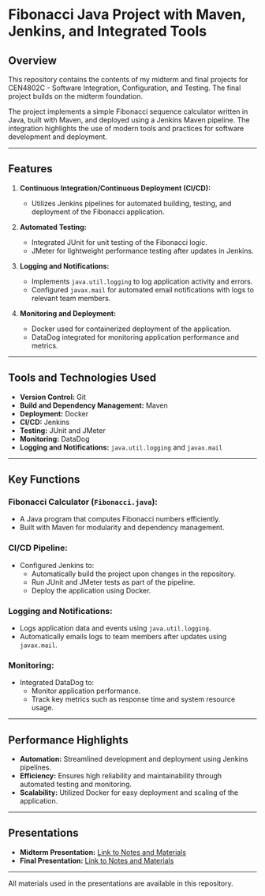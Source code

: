 # Fibonacci Java Project with Maven, Jenkins, and Integrated Tools

## Overview
This repository contains the contents of my midterm and final projects for CEN4802C - Software Integration, Configuration, and Testing. The final project builds on the midterm foundation.

The project implements a simple Fibonacci sequence calculator written in Java, built with Maven, and deployed using a Jenkins Maven pipeline. The integration highlights the use of modern tools and practices for software development and deployment.

---

## Features
1. **Continuous Integration/Continuous Deployment (CI/CD):**
   - Utilizes Jenkins pipelines for automated building, testing, and deployment of the Fibonacci application.

2. **Automated Testing:**
   - Integrated JUnit for unit testing of the Fibonacci logic.
   - JMeter for lightweight performance testing after updates in Jenkins.

3. **Logging and Notifications:**
   - Implements `java.util.logging` to log application activity and errors.
   - Configured `javax.mail` for automated email notifications with logs to relevant team members.

4. **Monitoring and Deployment:**
   - Docker used for containerized deployment of the application.
   - DataDog integrated for monitoring application performance and metrics.

---

## Tools and Technologies Used
- **Version Control:** Git
- **Build and Dependency Management:** Maven
- **Deployment:** Docker
- **CI/CD:** Jenkins
- **Testing:** JUnit and JMeter
- **Monitoring:** DataDog
- **Logging and Notifications:** `java.util.logging` and `javax.mail`

---

## Key Functions

### Fibonacci Calculator (`Fibonacci.java`):
- A Java program that computes Fibonacci numbers efficiently.
- Built with Maven for modularity and dependency management.

### CI/CD Pipeline:
- Configured Jenkins to:
  - Automatically build the project upon changes in the repository.
  - Run JUnit and JMeter tests as part of the pipeline.
  - Deploy the application using Docker.

### Logging and Notifications:
- Logs application data and events using `java.util.logging`.
- Automatically emails logs to team members after updates using `javax.mail`.

### Monitoring:
- Integrated DataDog to:
  - Monitor application performance.
  - Track key metrics such as response time and system resource usage.

---

## Performance Highlights
- **Automation:** Streamlined development and deployment using Jenkins pipelines.
- **Efficiency:** Ensures high reliability and maintainability through automated testing and monitoring.
- **Scalability:** Utilized Docker for easy deployment and scaling of the application.

---

## Presentations
- **Midterm Presentation:** [Link to Notes and Materials](#)
- **Final Presentation:** [Link to Notes and Materials](#)

---

All materials used in the presentations are available in this repository.
